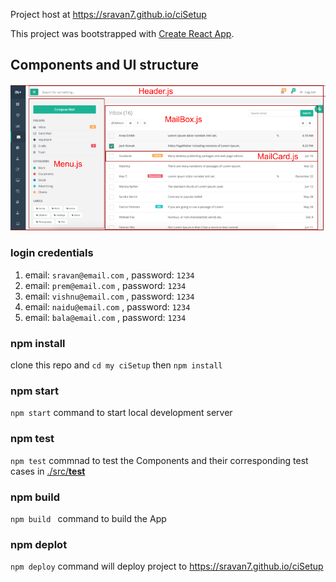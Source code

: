 
Project host at <https://sravan7.github.io/ciSetup>

This project was bootstrapped with [Create React App](https://github.com/facebook/create-react-app).

## Components and UI structure
![Structure](https://github.com/sravan7/ciSetup/blob/master/documen.png "Components UI structure")

### login credentials
  1. email: `sravan@email.com` , password: `1234`
  2. email: `prem@email.com` , password: `1234`
  3. email: `vishnu@email.com` , password: `1234`
  4. email: `naidu@email.com` , password: `1234`
  5. email: `bala@email.com` , password: `1234`

### npm install 
  clone this repo and `cd my ciSetup` then `npm install`
### npm start
  `npm start` command to start local development server

### npm test 
  `npm test` commnad to test the Components and their corresponding test cases in [./src/__test__](https://github.com/sravan7/ciSetup/tree/master/src/__tests__)
### npm build
  `npm build ` command to build the App
### npm deplot
  `npm deploy` command will deploy project to <https://sravan7.github.io/ciSetup>